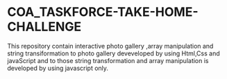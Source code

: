 # COA_TASKFORCE-TAKE-HOME-CHALLENGE
This repository contain interactive photo gallery ,array manipulation and string transiformation  to photo gallery deveveloped by using Html,Css and javaScript and to those string transformation and array manipulation is  developed by using javascript only.
